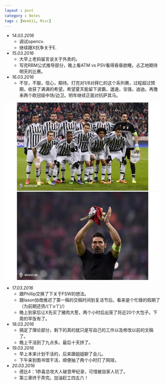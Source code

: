 ```yaml
---
layout : post
category : Notes
tags : [Week11, Misc]
---
```


- *14.03.2016*
	+ 调试opencv.
	+ 继续跟X抗争关于E.
- *15.03.2016*
	+ 大早上老妈留言说关于外卖的。
    + 写完RBM公式推导部分，晚上看ATM vs PSV看得昏昏欲睡。忐忑地期待明天的比赛。
- *16.03.2016*
    + 不甘，不服，信心，期待。打完对1/8对拜仁的这个系列赛，过程超过预期，收获了满满的希望。希望夏天能留下波霸，邋遢，宝强，迪迪。再撸来两个欧冠级中场/边卫。明年继续正面对抗萨其马。

![image](/images/blog/Juve/Juve_FCB_2nd_2016.jpg) 
![image](/images/blog/Juve/Buffon_Juve_FCB_2nd_2016.jpg) 

- *17.03.2016*
    + 跟Phillip交换了下关于FSW的想法。
    + 跟Iason协商推迟了第一稿的交稿时间到复活节后。看来是个忙碌的假期了（为前期还债/(ㄒoㄒ)/）
    + 晚上到家后让X先买了猪肉大葱，两个小时后出笼了将近20个大包子。下周的早饭有了。
- *18.03.2016*
    + 搞定了理论部分，剩下的真的就只是写自己的工作以及修改以前的文稿了。
    + 晚上干活到了九点多。最后十天拼了。
- *19.03.2016*
    + 早上本来计划干活的，后来跟姐姐聊了会儿。
    + 下午来到图书馆干活，顺便抽了两个小时打了网球。
- *20.03.2016*
    + 德比4：1恭喜总攻大人破意甲纪录，可惜被自家人坑了。
    + 第三章终于弄完。加油赶工四五六！